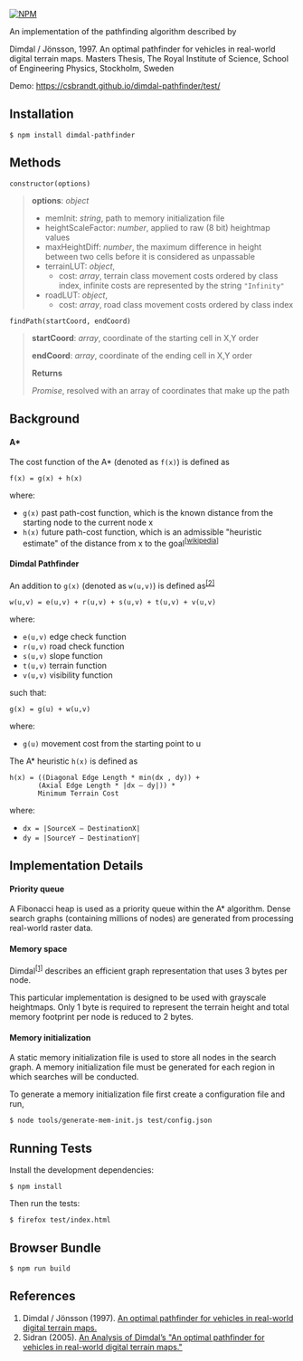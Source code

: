 [![NPM](https://nodei.co/npm/dimdal-pathfinder.png?downloads=true&stars=true)](https://nodei.co/npm/dimdal-pathfinder/)


An implementation of the pathfinding algorithm described by

Dimdal / Jönsson, 1997. An optimal pathfinder for vehicles in real-world digital terrain maps. Masters Thesis, The Royal Institute of Science, School of Engineering Physics, Stockholm, Sweden

Demo: https://csbrandt.github.io/dimdal-pathfinder/test/


Installation
-------------
    $ npm install dimdal-pathfinder

Methods
--------
    constructor(options)
> **options**:  *object*
>
> + memInit:  *string*, path to memory initialization file
> + heightScaleFactor: *number*, applied to raw (8 bit) heightmap values
> + maxHeightDiff: *number*, the maximum difference in height between two cells before it is considered as unpassable
> + terrainLUT: *object*,
>     + cost: *array*, terrain class movement costs ordered by class index,
>     infinite costs are represented by the string `"Infinity"`
> + roadLUT: *object*,
>     + cost: *array*, road class movement costs ordered by class index

    findPath(startCoord, endCoord)
> **startCoord**:  *array*, coordinate of the starting cell in X,Y order
>
> **endCoord**:  *array*, coordinate of the ending cell in X,Y order
>
> **Returns**
>
> *Promise*, resolved with an array of coordinates that make up the path

Background
-----------

#### A*

The cost function of the A* (denoted as `f(x)`) is defined as

    f(x) = g(x) + h(x)

where:

+ `g(x)` past path-cost function, which is the known distance from the starting node to the current node x
+ `h(x)` future path-cost function, which is an admissible "heuristic estimate" of the distance from x to the goal<sup>[[wikipedia](https://en.wikipedia.org/wiki/A*_search_algorithm#Description)]</sup>

#### Dimdal Pathfinder

An addition to `g(x)` (denoted as `w(u,v)`) is defined as<sup>[[2]](http://riverviewai.com/papers/JonssonAnalysis4.pdf)</sup>

    w(u,v) = e(u,v) + r(u,v) + s(u,v) + t(u,v) + v(u,v)

where:

+ `e(u,v)` edge check function
+ `r(u,v)` road check function
+ `s(u,v)` slope function
+ `t(u,v)` terrain function
+ `v(u,v)` visibility function

such that:

    g(x) = g(u) + w(u,v)

where:

+ `g(u)` movement cost from the starting point to u


The A* heuristic `h(x)` is defined as

    h(x) = ((Diagonal Edge Length * min(dx , dy)) +
           (Axial Edge Length * |dx – dy|)) *
           Minimum Terrain Cost

where:

+ `dx = |SourceX – DestinationX|`
+ `dy = |SourceY – DestinationY|`

Implementation Details
-----------------------

#### Priority queue

A Fibonacci heap is used as a priority queue within the A* algorithm. Dense search graphs (containing millions of nodes) are generated from processing real-world raster data.

#### Memory space

Dimdal<sup>[[1]](http://www.markus.dimdal.se/doc/Dimdal_PathFinder.pdf)</sup> describes an efficient graph representation that uses 3 bytes per node.

This particular implementation is designed to be used with grayscale heightmaps. Only 1 byte is required to represent the terrain height and total memory footprint per node is reduced to 2 bytes.

#### Memory initialization

A static memory initialization file is used to store all nodes in the search graph. A memory initialization file must be generated for each region in which searches will be conducted.

To generate a memory initialization file first create a configuration file and run,

    $ node tools/generate-mem-init.js test/config.json

Running Tests
--------------
Install the development dependencies:

    $ npm install

Then run the tests:

    $ firefox test/index.html

Browser Bundle
---------------
    $ npm run build

References
-----------

1. Dimdal / Jönsson (1997). [An optimal pathfinder for vehicles in real-world digital terrain maps.](http://www.markus.dimdal.se/doc/Dimdal_PathFinder.pdf)
2. Sidran (2005). [An Analysis of Dimdal’s "An optimal pathfinder for vehicles in real-world digital terrain maps."](http://riverviewai.com/papers/JonssonAnalysis4.pdf)
